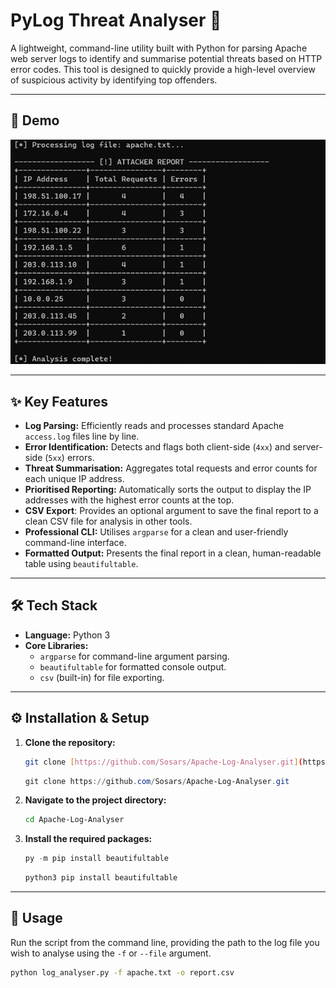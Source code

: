 # PyLog Threat Analyser 🐍

A lightweight, command-line utility built with Python for parsing Apache web server logs to identify and summarise potential threats based on HTTP error codes. This tool is designed to quickly provide a high-level overview of suspicious activity by identifying top offenders.

---

## 📸 Demo

![PyLog Threat Analyser Demo](apache-log-result.png)

---

## ✨ Key Features

* **Log Parsing:** Efficiently reads and processes standard Apache `access.log` files line by line.
* **Error Identification:** Detects and flags both client-side (`4xx`) and server-side (`5xx`) errors.
* **Threat Summarisation:** Aggregates total requests and error counts for each unique IP address.
* **Prioritised Reporting:** Automatically sorts the output to display the IP addresses with the highest error counts at the top.
* **CSV Export**: Provides an optional argument to save the final report to a clean CSV file for analysis in other tools.
* **Professional CLI:** Utilises `argparse` for a clean and user-friendly command-line interface.
* **Formatted Output:** Presents the final report in a clean, human-readable table using `beautifultable`.

---

## 🛠️ Tech Stack

* **Language:** Python 3
* **Core Libraries:**
    * `argparse` for command-line argument parsing.
    * `beautifultable` for formatted console output.
    * `csv` (built-in) for file exporting.

---

## ⚙️ Installation & Setup

1.  **Clone the repository:**
    ```Bash
    git clone [https://github.com/Sosars/Apache-Log-Analyser.git](https://github.com/Sosars/Apache-Log-Analyser.git)
    ```

    ```PowerShell
    git clone https://github.com/Sosars/Apache-Log-Analyser.git
    ```

2.  **Navigate to the project directory:**
    ```bash
    cd Apache-Log-Analyser
    ```

3.  **Install the required packages:**
    ```PowerShell
    py -m pip install beautifultable
    ```

    ```Bash
    python3 pip install beautifultable
    ```

---

## 🚀 Usage

Run the script from the command line, providing the path to the log file you wish to analyse using the `-f` or `--file` argument.

```bash
python log_analyser.py -f apache.txt -o report.csv
```
